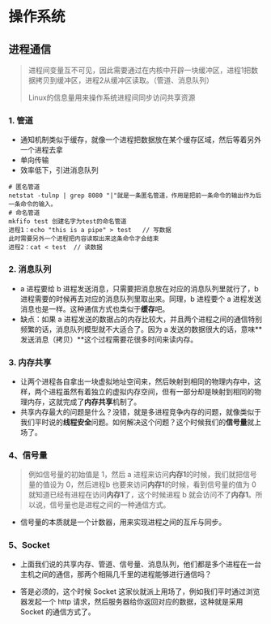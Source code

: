 # 操作系统

## 进程通信

> 进程间变量互不可见，因此需要通过在内核中开辟一块缓冲区，进程1把数据拷贝到缓冲区，进程2从缓冲区读取。（管道、消息队列）
>
> Linux的信息量用来操作系统进程间同步访问共享资源

### 1. 管道

- 通知机制类似于缓存，就像一个进程把数据放在某个缓存区域，然后等着另外一个进程去拿
- 单向传输
- 效率低下，引进消息队列

```shell
# 匿名管道
netstat -tulnp | grep 8080 "|"就是一条匿名管道，作用是把前一条命令的输出作为后一条命令的输入。
# 命名管道
mkfifo test 创建名字为test的命名管道
进程1：echo "this is a pipe" > test   // 写数据
此时需要另外一个进程把内容读取出来这条命令才会结束
进程2：cat < test  // 读数据
```

### 2. 消息队列

- a 进程要给 b 进程发送消息，只需要把消息放在对应的消息队列里就行了，b 进程需要的时候再去对应的消息队列里取出来。同理，b 进程要个 a 进程发送消息也是一样。这种通信方式也类似于**缓存**吧。
- 缺点：如果 a 进程发送的数据占的内存比较大，并且两个进程之间的通信特别频繁的话，消息队列模型就不大适合了。因为 a 发送的数据很大的话，意味**发送消息（拷贝）**这个过程需要花很多时间来读内存。

### 3. 内存共享

- 让两个进程各自拿出一块虚拟地址空间来，然后映射到相同的物理内存中，这样，两个进程虽然有着独立的虚拟内存空间，但有一部分却是映射到相同的物理内存，这就完成了**内存共享**机制了。
- 共享内存最大的问题是什么？没错，就是多进程竞争内存的问题，就像类似于我们平时说的**线程安全**问题。如何解决这个问题？这个时候我们的**信号量**就上场了。

### 4、信号量

> 例如信号量的初始值是 1，然后 a 进程来访问**内存1**的时候，我们就把信号量的值设为 0，然后进程b 也要来访问**内存1**的时候，看到信号量的值为 0 就知道已经有进程在访问**内存1**了，这个时候进程 b 就会访问不了**内存1**。所以说，信号量也是进程之间的一种通信方式。

- 信号量的本质就是一个计数器，用来实现进程之间的互斥与同步。

### 5、Socket

- 上面我们说的共享内存、管道、信号量、消息队列，他们都是多个进程在一台主机之间的通信，那两个相隔几千里的进程能够进行通信吗？

- 答是必须的，这个时候 Socket 这家伙就派上用场了，例如我们平时通过浏览器发起一个 http 请求，然后服务器给你返回对应的数据，这种就是采用 Socket 的通信方式了。















































































